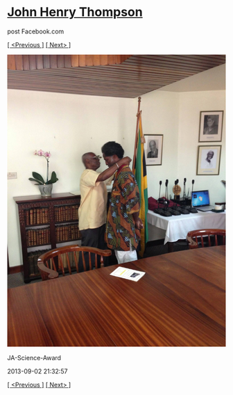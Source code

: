 # [John Henry Thompson](../README.md)
post Facebook.com

[[ <Previous ]](2013-09-02-45.md) [[ Next> ]](2013-09-02-47.md)

[![](../media/2013-09-02/JA-Science-Award-35.jpg)](../README.md)

JA-Science-Award

2013-09-02 21:32:57

[[ <Previous ]](2013-09-02-45.md) [[ Next> ]](2013-09-02-47.md)